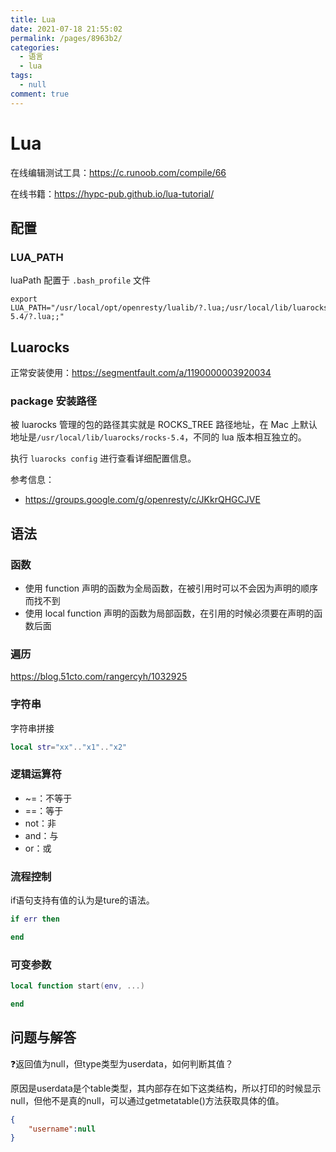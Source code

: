 ```yaml
---
title: Lua
date: 2021-07-18 21:55:02
permalink: /pages/8963b2/
categories: 
  - 语言
  - lua
tags: 
  - null
comment: true
---
```

# Lua

在线编辑测试工具：https://c.runoob.com/compile/66

在线书籍：https://hypc-pub.github.io/lua-tutorial/

## 配置

### LUA_PATH

luaPath 配置于 `.bash_profile` 文件

```
export LUA_PATH="/usr/local/opt/openresty/lualib/?.lua;/usr/local/lib/luarocks/rocks-5.4/?.lua;;"
```

## Luarocks

正常安装使用：https://segmentfault.com/a/1190000003920034

### package 安装路径

被 luarocks 管理的包的路径其实就是 ROCKS_TREE 路径地址，在 Mac 上默认地址是`/usr/local/lib/luarocks/rocks-5.4`，不同的 lua 版本相互独立的。

执行 `luarocks config` 进行查看详细配置信息。

参考信息：

- https://groups.google.com/g/openresty/c/JKkrQHGCJVE

## 语法

### 函数

- 使用 function 声明的函数为全局函数，在被引用时可以不会因为声明的顺序而找不到
- 使用 local function 声明的函数为局部函数，在引用的时候必须要在声明的函数后面

### 遍历

https://blog.51cto.com/rangercyh/1032925

### 字符串

字符串拼接

```lua
local str="xx".."x1".."x2"
```

### 逻辑运算符

- ~=：不等于
- ==：等于
- not：非
- and：与
- or：或

### 流程控制

if语句支持有值的认为是ture的语法。

```lua
if err then

end
```

### 可变参数

```lua
local function start(env, ...)

end
```



## 问题与解答

❓返回值为null，但type类型为userdata，如何判断其值？

原因是userdata是个table类型，其内部存在如下这类结构，所以打印的时候显示null，但他不是真的null，可以通过getmetatable()方法获取具体的值。

```json
{
	"username":null
}
```

